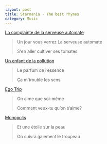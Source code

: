 ```yaml
---
layout: post
title: Starmania - The best rhymes
category: Music
---
```


[La complainte de la serveuse automate](https://genius.com/Starmania-la-complainte-de-la-serveuse-automate-lyrics)

> Un jour vous verrez La serveuse automate
> 
> S'en aller cultiver ses tomates


[Un enfant de la pollution](https://genius.com/Starmania-un-enfant-de-la-pollution-lyrics)

> Le parfum de l’essence
> 
> Ça m’trouble les sens

[Ego Trip](https://genius.com/Starmania-la-complainte-de-la-serveuse-automate-lyrics)

> On aime que soi-même
> 
> Comment veux-tu qu’on s’aime?


[Monopolis](https://paroles2chansons.lemonde.fr/paroles-starmania/paroles-monopolis.html)

> Et une étoile sur la peau
> 
> On suivra gaiement le troupeau
